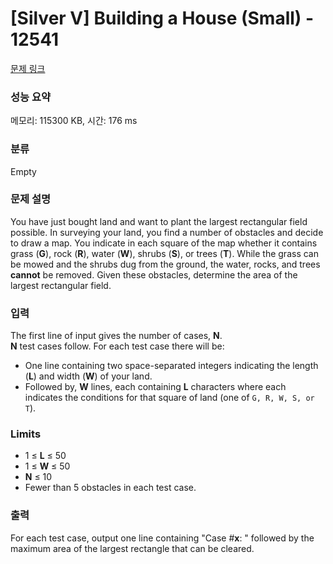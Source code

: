 # [Silver V] Building a House (Small) - 12541 

[문제 링크](https://www.acmicpc.net/problem/12541) 

### 성능 요약

메모리: 115300 KB, 시간: 176 ms

### 분류

Empty

### 문제 설명

<p>You have just bought land and want to plant the largest rectangular field possible. In surveying your land, you find a number of obstacles and decide to draw a map. You indicate in each square of the map whether it contains grass (<strong>G</strong>), rock (<strong>R</strong>), water (<strong>W</strong>), shrubs (<strong>S</strong>), or trees (<strong>T</strong>). While the grass can be mowed and the shrubs dug from the ground, the water, rocks, and trees <strong>cannot</strong> be removed. Given these obstacles, determine the area of the largest rectangular field.</p>

### 입력 

 <p>The first line of input gives the number of cases, <strong>N</strong>.<br>
<strong>N</strong> test cases follow. For each test case there will be:</p>

<ul>
	<li>One line containing two space-separated integers indicating the length (<strong>L</strong>) and width (<strong>W</strong>) of your land.</li>
	<li>Followed by, <strong>W</strong> lines, each containing <strong>L</strong> characters where each indicates the conditions for that square of land (one of <code>G, R, W, S, or T</code>).</li>
</ul>

<h3>Limits</h3>

<ul>
	<li>1 ≤ <strong>L</strong> ≤ 50</li>
	<li>1 ≤ <strong>W</strong> ≤ 50</li>
	<li><strong>N</strong> ≤ 10</li>
	<li>Fewer than 5 obstacles in each test case.</li>
</ul>

### 출력 

 <p>For each test case, output one line containing "Case #<strong>x</strong>: " followed by the maximum area of the largest rectangle that can be cleared.</p>

